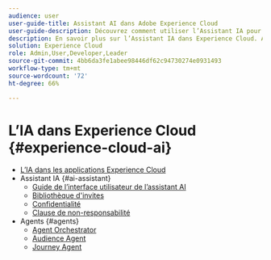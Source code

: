 ```yaml
---
audience: user
user-guide-title: Assistant AI dans Adobe Experience Cloud
user-guide-description: Découvrez comment utiliser l’Assistant IA pour accélérer votre workflow avec Adobe Experience Platform et Real-Time Customer Data Platform.
description: En savoir plus sur l’Assistant IA dans Experience Cloud. Améliorez votre connaissance des produits et obtenez des informations opérationnelles grâce à l’IA dans Experience Cloud.
solution: Experience Cloud
role: Admin,User,Developer,Leader
source-git-commit: 4bb6da3fe1abee98446df62c94730274e0931493
workflow-type: tm+mt
source-wordcount: '72'
ht-degree: 66%

---
```



# L’IA dans Experience Cloud {#experience-cloud-ai}

- [L’IA dans les applications Experience Cloud](home.md)
- Assistant IA {#ai-assistant}
   - [Guide de l’interface utilisateur de l’assistant AI](./ai-assistant/ai-assistant-ui.md)
   - [Bibliothèque d&#39;invites](./ai-assistant/prompt-library.md)
   - [Confidentialité](./ai-assistant/privacy.md)
   - [Clause de non-responsabilité](./ai-assistant/legal-disclaimer.md)
- Agents {#agents}
   - [Agent Orchestrator](./agents/agent-orchestrator.md)
   - [Audience Agent](./agents/audience.md)
   - [Journey Agent](./agents/ajo-agent-analyze.md)

